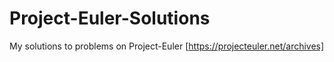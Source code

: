 # Project-Euler-Solutions
My solutions to problems on Project-Euler [https://projecteuler.net/archives]
